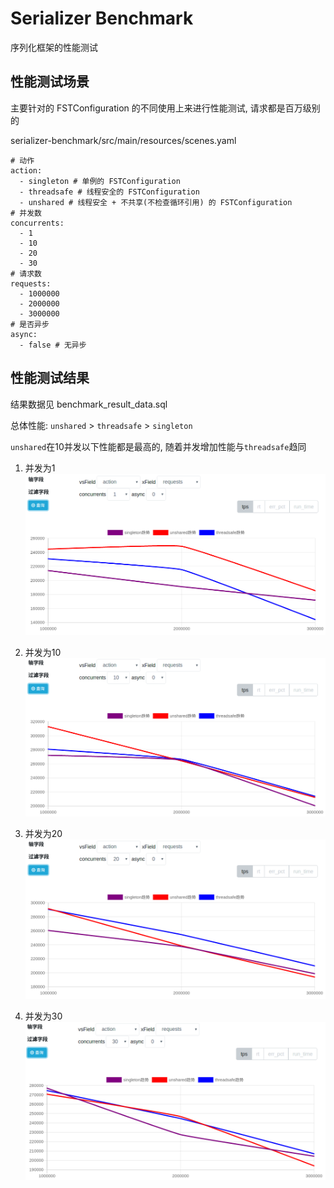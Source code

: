# Serializer Benchmark

序列化框架的性能测试

## 性能测试场景

主要针对的 FSTConfiguration 的不同使用上来进行性能测试, 请求都是百万级别的

serializer-benchmark/src/main/resources/scenes.yaml

```
# 动作
action:
  - singleton # 单例的 FSTConfiguration
  - threadsafe # 线程安全的 FSTConfiguration
  - unshared # 线程安全 + 不共享(不检查循环引用) 的 FSTConfiguration
# 并发数
concurrents:
  - 1
  - 10
  - 20
  - 30
# 请求数
requests:
  - 1000000
  - 2000000
  - 3000000
# 是否异步
async:
  - false # 无异步
```

## 性能测试结果

结果数据见 benchmark_result_data.sql

总体性能: `unshared` > `threadsafe` > `singleton`

`unshared`在10并发以下性能都是最高的, 随着并发增加性能与`threadsafe`趋同

1. 并发为1
![](img/fst-c1.png)

2. 并发为10
![](img/fst-c10.png)

3. 并发为20
![](img/fst-c20.png)

4. 并发为30
![](img/fst-c30.png)

